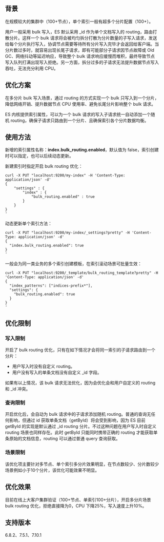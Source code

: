 ## 背景
在规模较大的集群中（100+节点），单个索引一般有超多个分片配置（100+）。

用户一般采用 bulk 写入，ES 默认采用 \_id 作为单个文档写入的 routing，路由打散分片。这样一个 bulk 请求将会被均匀拆分打散为分片数量的子写入请求，发送给每个分片执行写入，协调节点需要等待所有分片写入完毕才会返回给客户端。当分片数过多时，就容易出现长尾子请求，即有可能部分子请求因节点故障或 Old GC、网络抖动等延迟响应，导致整个 bulk 请求响应缓慢而堆积，最终导致节点写入队列打满出现写入拒绝。另一方面，拆分过多的子请求无法提升数据节点写入吞吐，无法充分利用 CPU。

## 优化方案
在多分片 bulk 写入场景，通过 routing 的方式实现一个 bulk 只写入到一个分片，降低网络开销、提升数据节点 CPU 使用率、避免长尾分片影响整个 bulk 请求。

ES 内核提供索引属性，可以为一个 bulk 请求的写入子请求统一自动添加一个随机 routing，确保子请求只路由到一个分片、且确保索引各个分片数据均衡。

## 使用方法
新增的索引属性名称：**index.bulk_routing.enabled**，默认值为 false，索引创建时可以指定，也可以后续动态更新。

新建索引时指定开启 bulk routing 优化：
```
curl -X PUT "localhost:9200/my-index" -H 'Content-Type: application/json' -d'
{
    "settings" : {
        "index" : {
            "bulk_routing.enabled" : true
        }
    }
}
'
```
动态更新单个索引方法：
```
curl -X PUT "localhost:9200/my-index/_settings?pretty" -H 'Content-Type: application/json' -d'
{
  "index.bulk_routing.enabled": true
}
'
```
一般会为同一类业务的多个索引创建模板，在索引滚动场景可批量生效：
```
curl -X PUT "localhost:9200/_template/bulk_routing_template?pretty" -H 'Content-Type: application/json' -d'
{
  "index_patterns": ["indices-prefix*"],
  "settings": {
    "bulk_routing.enabled": true
  }
}
'
```

## 优化限制
### 写入限制
开启了 bulk routing 优化，只有在如下情况才会将同一索引的子请求路由到一个分片：
- 用户写入时没有自定义 routing。
- 用户没有写入的单条文档没有自定义 \_id 字段。

如果有以上情况，该 bulk 请求无法优化，因为会优化会和用户自定义的 routing 和 \_id 冲突。

### 查询限制
开启优化后，会自动为 bulk 请求中的子请求添加随机 routing。普通的查询无任何影响，但通过 id 获取单条文档（getById）将会受到影响，因为 ES 目前 getById 的实现是默认通过 \_id routing 分片。不过这种问题在用户写入时自定义 routing 场景也同样存在。此时 getById 只能同时携带正确的 routing 才能获取单条原始的文档信息，routing 可以通过普通 query 查询获取。

### 场景限制
该优化项主要针对多节点、单个索引多分片效果明显，在节点数较少、分片数较少场景例如小于10个分片，该优化可能效果不明显。

## 优化效果
目前在线上大客户集群验证（100+节点、单索引100+分片），开启多分片场景 bulk routing 优化，拒绝直接降为0，CPU 下降25%，写入速度上升10%。

## 支持版本
6.8.2、7.5.1、7.10.1

 
